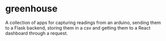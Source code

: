 # greenhouse
A collection of apps for capturing readings from an arduino, sending them to a Flask backend, storing them in a csv and getting them to a React dashboard through a request. 
